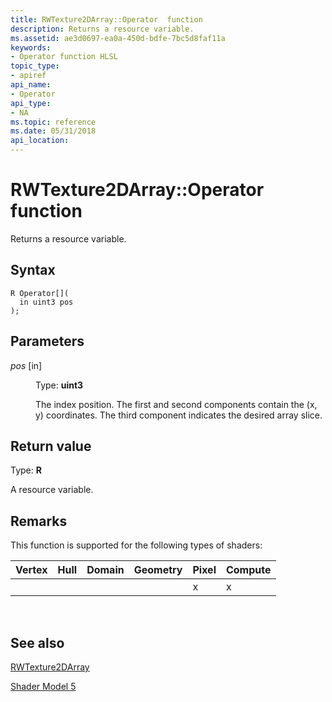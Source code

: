 ```yaml
---
title: RWTexture2DArray::Operator  function
description: Returns a resource variable.
ms.assetid: ae3d0697-ea0a-450d-bdfe-7bc5d8faf11a
keywords:
- Operator function HLSL
topic_type:
- apiref
api_name:
- Operator
api_type:
- NA
ms.topic: reference
ms.date: 05/31/2018
api_location: 
---
```


# RWTexture2DArray::Operator  function

Returns a resource variable.

## Syntax

``` syntax
R Operator[](
  in uint3 pos
);
```

## Parameters

<dl> <dt>

*pos* \[in\]
</dt> <dd>

Type: **uint3**

The index position. The first and second components contain the (x, y) coordinates. The third component indicates the desired array slice.

</dd> </dl>

## Return value

Type: **R**

A resource variable.

## Remarks

This function is supported for the following types of shaders:



| Vertex | Hull | Domain | Geometry | Pixel | Compute |
|--------|------|--------|----------|-------|---------|
|        |      |        |          | x     | x       |



 

## See also

<dl> <dt>

[RWTexture2DArray](sm5-object-rwtexture2darray.md)
</dt> <dt>

[Shader Model 5](d3d11-graphics-reference-sm5.md)
</dt> </dl>

 

 





